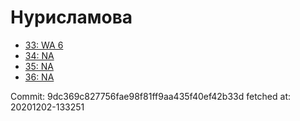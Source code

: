 # Нурисламова
- [33: WA 6](33.md)
- [34: NA](34.md)
- [35: NA](35.md)
- [36: NA](36.md)

Commit: 9dc369c827756fae98f81ff9aa435f40ef42b33d
 fetched at: 20201202-133251

